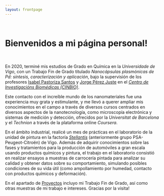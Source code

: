 ```yaml
---
layout: frontpage
---
```


<br>

# Bienvenidos a mi página personal!

<br>

En 2020, terminé mis estudios de Grado en Química en la *Universidade de Vigo*, con un Trabajo Fin de Grado titulado *Nanocápsulas plasmónicas de Pd: síntesis, caracterización y aplicación*, bajo la supervisión de los profesores [Isabel Pastoriza Santos](https://scholar.google.es/citations?user=yYCopqcAAAAJ&hl=en) y [Jorge Pérez Juste](https://scholar.google.es/citations?user=anxR3uIAAAAJ&hl=en) en el [*Centro de Investigacións Biomédicas (CINBIO)*](https://cinbio.es/).

Este contacto con el increíble mundo de los nanomateriales fue una experiencia muy grata y estimulante, y me llevó a querer ampliar mis conocimientos en el campo a través de diversos cursos centrados en diversos aspectos de la nanotecnología, como microscopía electrónica y sistemas de medición y detección, ofrecidos por la *Universitat de Barcelona* y el *Technion* a través de la plataforma online *Coursera*.

En el ámbito industrial, realicé un mes de prácticas en el laboratorio de la unidad de pintura en la factoría [*Stellantis*](https://site.groupe-psa.com/vigo/es/) (anteriormente grupo PSA-Peugeot-Citroën) de Vigo. Además de adquirir conocimientos sobre las fases y tratamientos para la producción de automóviles a gran escala usando productos químicos y pintura, el trabajo en el laboratorio consistió en realizar ensayos a muestras de carrocería pintada para analizar su calidad y obtener datos sobre su comportamiento, simulando posibles condiciones de su vida útil (como ampollamiento por humedad, contacto con productos químicos y deformación).

En el apartado de [Proyectos](updates) incluyo mi Trabajo Fin de Grado, así como otras muestras de mi trabajo e intereses. Gracias por la visita!

